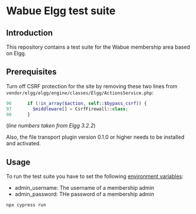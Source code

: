 # Wabue Elgg test suite

## Introduction

This repository contains a test suite for the Wabue membership area based on Elgg.

## Prerequisites

Turn off CSRF protection for the site by removing these two lines 
from `vendor/elgg/elgg/engine/classes/Elgg/ActionsService.php`:

```php
96      if (!in_array($action, self::$bypass_csrf)) {
97        $middleware[] = CsrfFirewall::class;
98      }
```

(_line numbers taken from Elgg 3.2.2_)

Also, the file transport plugin version 0.1.0 or higher needs to be installed and activated.

## Usage

To run the test suite you have to set the following 
[environment variables](https://docs.cypress.io/guides/guides/environment-variables.html):

* admin_username: The username of a membership admin
* admin_password: THe password of a membership admin

```
npx cypress run
```
